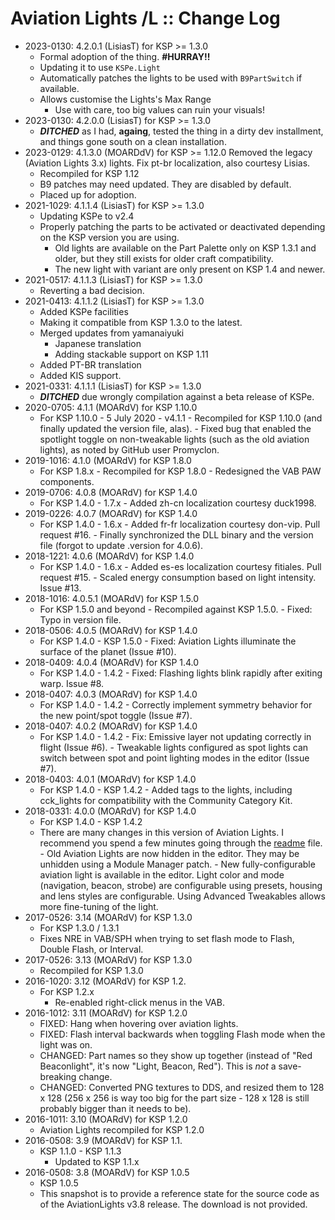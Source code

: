 # Aviation Lights /L :: Change Log

* 2023-0130: 4.2.0.1 (LisiasT) for KSP >= 1.3.0
	+ Formal adoption of the thing. **#HURRAY!!**
	+ Updating it to use `KSPe.Light`
	+ Automatically patches the lights to be used with `B9PartSwitch` if available.
	+ Allows customise the Lights's Max Range
		- Use with care, too big values can ruin your visuals!
* 2023-0130: 4.2.0.0 (LisiasT) for KSP >= 1.3.0
	+ ***DITCHED*** as I had, **againg**, tested the thing in a dirty dev installment, and things gone south on a clean installation. 
* 2023-0129: 4.1.3.0 (MOARDdV) for KSP >= 1.12.0
	Removed the legacy (Aviation Lights 3.x) lights.
	Fix pt-br localization, also courtesy Lisias.
	+ Recompiled for KSP 1.12
	+ B9 patches may need updated. They are disabled by default.
	+ Placed up for adoption.
* 2021-1029: 4.1.1.4 (LisiasT) for KSP >= 1.3.0
	+ Updating KSPe to v2.4
	+ Properly patching the parts to be activated or deactivated depending on the KSP version you are using.
		- Old lights are available on the Part Palette only on KSP 1.3.1 and older, but they still exists for older craft compatibility.
		- The new light with variant are only present on KSP 1.4 and newer.
* 2021-0517: 4.1.1.3 (LisiasT) for KSP >= 1.3.0
	+ Reverting a bad decision.
* 2021-0413: 4.1.1.2 (LisiasT) for KSP >= 1.3.0
	+ Added KSPe facilities
	+ Making it compatible from KSP 1.3.0 to the latest.
	+ Merged updates from yamanaiyuki
		- Japanese translation
		- Adding stackable support on KSP 1.11
	+ Added PT-BR translation
	+ Added KIS support.
* 2021-0331: 4.1.1.1 (LisiasT) for KSP >= 1.3.0
	+ ***DITCHED*** due wrongly compilation against a beta release of KSPe.
* 2020-0705: 4.1.1 (MOARdV) for KSP 1.10.0
	+ For KSP 1.10.0 - 5 July 2020 - v4.1.1
			- Recompiled for KSP 1.10.0 (and finally updated the version file, alas).
			- Fixed bug that enabled the spotlight toggle on non-tweakable lights (such as the old aviation lights), as noted by GitHub user Promyclon.
* 2019-1016: 4.1.0 (MOARdV) for KSP 1.8.0
	+ For KSP 1.8.x
			- Recompiled for KSP 1.8.0
			- Redesigned the VAB PAW components.
* 2019-0706: 4.0.8 (MOARdV) for KSP 1.4.0
	+ For KSP 1.4.0 - 1.7.x
			- Added zh-cn localization courtesy duck1998.
* 2019-0226: 4.0.7 (MOARdV) for KSP 1.4.0
	+ For KSP 1.4.0 - 1.6.x
			- Added fr-fr localization courtesy don-vip.  Pull request #16.
			- Finally synchronized the DLL binary and the version file (forgot to update .version for 4.0.6).
* 2018-1221: 4.0.6 (MOARdV) for KSP 1.4.0
	+ For KSP 1.4.0 - 1.6.x
			- Added es-es localization courtesy fitiales.  Pull request #15.
			- Scaled energy consumption based on light intensity.  Issue #13.
* 2018-1016: 4.0.5.1 (MOARdV) for KSP 1.5.0
	+ For KSP 1.5.0 and beyond
			- Recompiled against KSP 1.5.0.
			- Fixed: Typo in version file.
* 2018-0506: 4.0.5 (MOARdV) for KSP 1.4.0
	+ For KSP 1.4.0 - KSP 1.5.0
			- Fixed: Aviation Lights illuminate the surface of the planet (Issue #10).
* 2018-0409: 4.0.4 (MOARdV) for KSP 1.4.0
	+ For KSP 1.4.0 - 1.4.2
			- Fixed: Flashing lights blink rapidly after exiting warp.  Issue #8.
* 2018-0407: 4.0.3 (MOARdV) for KSP 1.4.0
	+ For KSP 1.4.0 - 1.4.2
			- Correctly implement symmetry behavior for the new point/spot toggle (Issue #7).
* 2018-0407: 4.0.2 (MOARdV) for KSP 1.4.0
	+ For KSP 1.4.0 - 1.4.2
			- Fix: Emissive layer not updating correctly in flight (Issue #6).
			- Tweakable lights configured as spot lights can switch between spot and point lighting modes in the editor (Issue #7).
* 2018-0403: 4.0.1 (MOARdV) for KSP 1.4.0
	+ For KSP 1.4.0 - KSP 1.4.2
			- Added tags to the lights, including cck_lights for compatibility with the Community Category Kit.
* 2018-0331: 4.0.0 (MOARdV) for KSP 1.4.0
	+ For KSP 1.4.0 - KSP 1.4.2
	+ There are many changes in this version of Aviation Lights.  I recommend you spend a few minutes going through the [readme](https://github.com/MOARdV/AviationLights/blob/master/README.md) file.
			- Old Aviation Lights are now hidden in the editor.  They may be unhidden using a Module Manager patch.
			- New fully-configurable aviation light is available in the editor.  Light color and mode (navigation, beacon, strobe) are configurable using presets, housing and lens styles are configurable.  Using Advanced Tweakables allows more fine-tuning of the light.
* 2017-0526: 3.14 (MOARdV) for KSP 1.3.0
	+ For KSP 1.3.0 / 1.3.1
	+ Fixes NRE in VAB/SPH when trying to set flash mode to Flash, Double Flash, or Interval.
* 2017-0526: 3.13 (MOARdV) for KSP 1.3.0
	+ Recompiled for KSP 1.3.0
* 2016-1020: 3.12 (MOARdV) for KSP 1.2.
	+ For KSP 1.2.x
		- Re-enabled right-click menus in the VAB.
* 2016-1012: 3.11 (MOARdV) for KSP 1.2.0
	+ FIXED: Hang when hovering over aviation lights.
	+ FIXED: Flash interval backwards when toggling Flash mode when the light was on.
	+ CHANGED: Part names so they show up together (instead of "Red Beaconlight", it's now "Light, Beacon, Red").  This is _not_ a save-breaking change.
	+ CHANGED: Converted PNG textures to DDS, and resized them to 128 x 128 (256 x 256 is way too big for the part size - 128 x 128 is still probably bigger than it needs to be).
* 2016-1011: 3.10 (MOARdV) for KSP 1.2.0
	+ Aviation Lights recompiled for KSP 1.2.0
* 2016-0508: 3.9 (MOARdV) for KSP 1.1.
	+ KSP 1.1.0 - KSP 1.1.3
		- Updated to KSP 1.1.x
* 2016-0508: 3.8 (MOARdV) for KSP 1.0.5
	+ KSP 1.0.5
	+ This snapshot is to provide a reference state for the source code as of the AviationLights v3.8 release.  The download is not provided.
